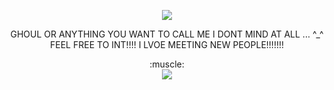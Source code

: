 <p align="center">
  <image src="https://media.discordapp.net/attachments/1036605748794363924/1203310001809133648/wJiqnvsf215aQAAAABJRU5ErkJggg.png?ex=65d0a0c4&is=65be2bc4&hm=237d85bf3e201e019110e4d366ca13c5a040294757948a916368ed09ecfbf3b6&=&format=webp&quality=lossless&width=290&height=316">
</p>


<p align="center">
GHOUL OR ANYTHING YOU WANT TO CALL ME I DONT MIND AT ALL ... ^_^
<br>
FEEL FREE TO INT!!!! I LVOE MEETING NEW PEOPLE!!!!!!!
<br>

</p>

<p align="center">
:muscle:
<br>
<image src="https://media.discordapp.net/attachments/1079058859802497154/1207327854464077854/image.png?ex=65df3eaf&is=65ccc9af&hm=c5a035b486c642cbfa8879ad8ad306a3a6fde351be17c46e46637a436731e4fd&=&format=webp&quality=lossless&width=412&height=424">




<!--
**deathdelivery/deathdelivery** is a ✨ _special_ ✨ repository because its `README.md` (this file) appears on your GitHub profile.

Here are some ideas to get you started:

- 🔭 I’m currently working on ...
- 🌱 I’m currently learning ...
- 👯 I’m looking to collaborate on ...
- 🤔 I’m looking for help with ...
- 💬 Ask me about ...
- 📫 How to reach me: ...
- 😄 Pronouns: ...
- ⚡ Fun fact: ...
-->
